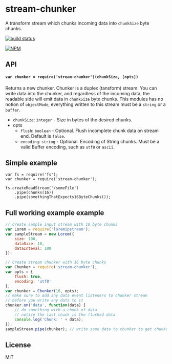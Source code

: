 # stream-chunker

A transform stream which chunks incoming data into `chunkSize` byte chunks.

[![build status](https://secure.travis-ci.org/klyngbaek/stream-chunker.png)](http://travis-ci.org/klyngbaek/stream-chunker)

[![NPM](https://nodei.co/npm/stream-chunker.png)](https://nodei.co/npm/stream-chunker/)

## API

#### `var chunker = require('stream-chunker')(chunkSize, [opts])`
Returns a new chunker. Chunker is a duplex (tansform) stream. You can write data into the
chunker, and regardless of the incoming data, the readable side will emit data
in `chunkSize` byte chunks. This modules has no notion of `objectMode`, everything
written to this stream must be a `string` or a `buffer`.

- `chunkSize`: `integer` - Size in bytes of the desired chunks.
- opts
  - `flush`: `boolean` - Optional. Flush incomplete chunk data on stream end. Default is `false`.
  - `encoding`: `string` - Optional. Encoding of String chunks. Must be a valid Buffer encoding, such as `utf8` or `ascii`.

## Simple example
```
var fs = require('fs');
var chunker = require('stream-chunker'); 

fs.createReadStream('/someFile')
  	.pipe(chunks(16))
  	.pipe(somethingThatExpects16ByteChunks());
```

## Full working example example
```javascript
// Create sample input stream with 10 byte chunks
var Lorem = require('loremipstream');
var sampleStream = new Lorem({
	size: 100,
	dataSize: 10,
	dataInteval: 100
});

// Create stream chunker with 16 byte chunks
var Chunker = require('stream-chunker');
var opts = {
	flush: true,
	encoding: 'utf8'
};
var chunker = Chunker(16, opts);
// make sure to add any data event listeners to chunker stream
// before you write any data to it
chunker.on('data', function(data) {
    // do something with a chunk of data
    // notice the last chunk is the flushed data
    console.log('Chunk: ' + data);
});
sampleStream.pipe(chunker); // write some data to chunker to get chunked

```

## License
MIT
